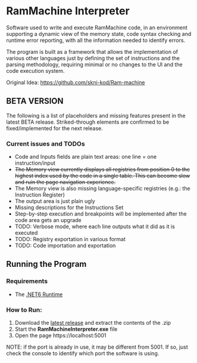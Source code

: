 # RamMachine Interpreter
Software used to write and execute RamMachine code, in an environment supporting a dynamic view of the memory state, code syntax checking and runtime error reporting, with all the information needed to identify errors.

The program is built as a framework that allows the implementation of various other languages just by defining the set of instructions and the parsing methodology, requiring minimal or no changes to the UI and the code execution system.

Original Idea: https://github.com/skni-kod/Ram-machine

## BETA VERSION
The following is a list of placeholders and missing features present in the latest BETA release.
Striked-through elements are confirmed to be fixed/implemented for the next release.

### Current issues and TODOs
- Code and Inputs fields are plain text areas: one line = one instruction/input
- ~~The Memory view currently displays all registries from position 0 to the highest index used by the code in a single table. This can become slow and ruin the page navigation experience.~~
- The Memory view is also missing language-specific registries (e.g.: the Instruction Register)
- The output area is just plain ugly
- Missing descriptions for the Instructions Set
- Step-by-step execution and breakpoints will be implemented after the code area gets an upgrade
- TODO: Verbose mode, where each line outputs what it did as it is executed
- TODO: Registry exportation in various format
- TODO: Code importation and exportation

## Running the Program
### Requirements 
- The [.NET6 Runtime](https://dotnet.microsoft.com/en-us/download/dotnet/6.0)

### How to Run:
1. Download the [latest release](https://github.com/Belotti01/RamMachine-Interpreter/tags) and extract the contents of the .zip
2. Start the **RamMachineInterpreter.exe** file
3. Open the page https://localhost:5001

NOTE: if the port is already in use, it may be different from 5001. If so, just check the console to identify which port the software is using.
